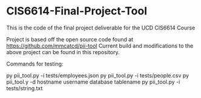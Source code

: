 # CIS6614-Final-Project-Tool
This is the code of the final project deliverable for the UCD CIS6614 Course

Project is based off the open source code found at https://github.com/mmcatcd/pii-tool
Current build and modifications to the above project can be found in this repository. 


Commands for testing: 

py pii_tool.py -i tests/employees.json
py pii_tool.py -i tests/people.csv
py pii_tool.y -d hostname username database tablename
py pii_tool.py -i tests/string.txt

